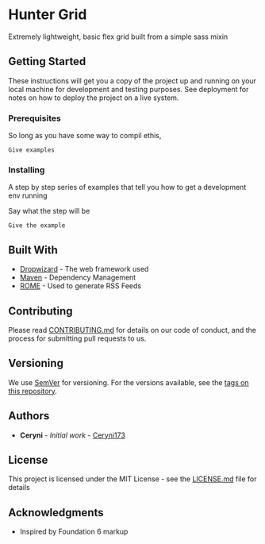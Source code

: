 # Hunter Grid

Extremely lightweight, basic flex grid built from a simple sass mixin

## Getting Started

These instructions will get you a copy of the project up and running on your local machine for development and testing purposes. See deployment for notes on how to deploy the project on a live system.

### Prerequisites

So long as you have some way to compil ethis,

```
Give examples
```

### Installing

A step by step series of examples that tell you how to get a development env running

Say what the step will be

```
Give the example
```


## Built With

* [Dropwizard](http://www.dropwizard.io/1.0.2/docs/) - The web framework used
* [Maven](https://maven.apache.org/) - Dependency Management
* [ROME](https://rometools.github.io/rome/) - Used to generate RSS Feeds

## Contributing

Please read [CONTRIBUTING.md](https://gist.github.com/PurpleBooth/b24679402957c63ec426) for details on our code of conduct, and the process for submitting pull requests to us.

## Versioning

We use [SemVer](http://semver.org/) for versioning. For the versions available, see the [tags on this repository](https://github.com/your/project/tags).

## Authors

* **Ceryni** - *Initial work* - [Ceryni173](https://github.com/Ceryni173)

## License

This project is licensed under the MIT License - see the [LICENSE.md](LICENSE.md) file for details

## Acknowledgments

* Inspired by Foundation 6 markup
